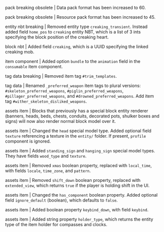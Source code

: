 pack breaking obsolete | Data pack format has been increased to 60.

pack breaking obsolete | Resource pack format has been increased to 45.

entity nbt breaking | Removed entity type `creaking_transient`. Instead added field `home_pos` to `creaking` entity NBT, which is a list of 3 ints specifying the block position of the creaking heart.

block nbt | Added field `creaking`, which is a UUID specifying the linked creaking mob.

item component | Added option `bundle` to the `animation` field in the `consumable` item component.

tag data breaking | Removed item tag `#trim_templates`.

tag data | Renamed `_preferred_weapon` item tags to plural versions: `#skeleton_preferred_weapons`, `#piglin_preferred_weapons`, `#pillager_preferred_weapons`, and `#drowned_preferred_weapons`. Add item tag `#wither_skeleton_disliked_weapons`.

assets item | Blocks that previously has a special block entity renderer (banners, heads, beds, chests, conduits, decorated pots, shulker boxes and signs) will now also render normal block model over it.

assets item | Changed the `head` special model type. Added optional field `texture` referencing a texture in the `entity/` folder. If present, `profile` component is ignored.

assets item | Added `standing_sign` and `hanging_sign` special model types. They have fields `wood_type` and `texture`.

assets item | Removed `xmas` boolean property, replaced with `local_time`, with fields `locale`, `time_zone`, and `pattern`.

assets item | Removed `shift_down` boolean property, replaced with `extended_view`, which returns `true` if the player is holding shift in the UI.

assets item | Changed the `has_component` boolean property. Added optional field `ignore_default` (boolean), which defaults to `false`.

assets item | Added boolean property `keybind_down`, with field `keybind`.

assets item | Added string property `holder_type`, which returns the entity type of the item holder for compasses and clocks.
